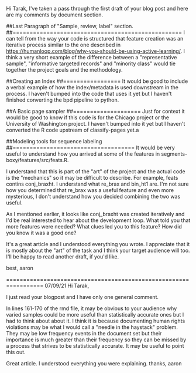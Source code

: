 Hi Tarak,
I've taken a pass through the first draft of your blog post and here are my comments by document section.

##Last Paragraph of "Sample, review, label" section.
##==================================================
I can tell from the way your code is structured that feature creation was an iterative process similar to the one described in https://humanloop.com/blog/why-you-should-be-using-active-learning/. I think a very short example of the difference between a "representative sample", "informative targeted records" and "minority class" would tie together the project goals and  the methodology.

##Creating an Index
##=================
It would be good to include a verbal example of how the index/metadata is used downstream in the process. I haven't bumped into the code that uses it yet but I haven't finished converting the bpd pipeline to python.

##A Basic page sampler
##====================
Just for context it would be good to know if this code is for the Chicago project or the University of Washington project. I haven't bumped into it yet but I haven't converted the R code upstream of classify-pages yet.a

##Modeling tools for sequence labeling
##====================================
It would be very useful to understand how you arrived at some of the features in segments-boxy/features/src/feats.R.

I understand that this is part of the "art" of the project and the actual code is the "mechanics" so it may be difficult to describe. For example, feats contins conj_braxht. I understand what re_brax and bin_ht1 are. I'm not sure how you determined that re_brax was a useful feature and even more mysterious, I don't understand how you decided combining the two was useful.  

As I mentioned earlier, it looks like conj_braxht was created iteratively and I'd be real interested to hear about the development loop. What told you that more features were needed? What clues led you to this feature? How did you know it was a good one?

It's a great article and I understood everything you wrote. I appreciate that it is mostly about the "art" of the task and I think your target audience will too. I'll be happy to read another draft, if you'd like.

best,
aaron


=================================================================
07/09/21
Hi Tarak,

I just read your blogpost and I have only one general comment.

In lines 161-170 of the rmd file, it may be obvious to your audience why varied samples could be more useful than statistically accurate ones but I had to think about about it. I think it is because documenting human rights violations may be what I would call a "needle in the haystack" problem. They may be low frequency events in the document set but their importance is much greater than their frequency so they can be missed by a process that strives to be statistically accurate. It may be useful to point this out.

Great article. I understood everything you were explaining.
thanks,
aaron




